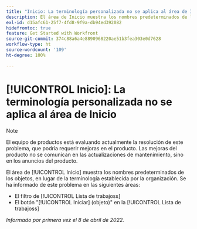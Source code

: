 ```yaml
---
title: "Inicio: La terminología personalizada no se aplica al área de Inicio"
description: El área de Inicio muestra los nombres predeterminados de los objetos, en lugar de la terminología establecida por la organización. Se ha informado de este problema en diversas áreas.
exl-id: d15afc61-25f7-4fd8-9f9a-db94ed392082
hidefromtoc: true
feature: Get Started with Workfront
source-git-commit: 374c88a6a4e8890968220ae51b3fea303e0d7628
workflow-type: ht
source-wordcount: '109'
ht-degree: 100%

---
```


# [!UICONTROL Inicio]: La terminología personalizada no se aplica al área de Inicio

>[!NOTE]
>
>El equipo de productos está evaluando actualmente la resolución de este problema, que podría requerir mejoras en el producto. Las mejoras del producto no se comunican en las actualizaciones de mantenimiento, sino en los anuncios del producto.

El área de [!UICONTROL Inicio] muestra los nombres predeterminados de los objetos, en lugar de la terminología establecida por la organización. Se ha informado de este problema en las siguientes áreas:

* El filtro de [!UICONTROL Lista de trabajoss]
* El botón &quot;[!UICONTROL Iniciar] (objeto)&quot; en la [!UICONTROL Lista de trabajoss]

_Informado por primera vez el 8 de abril de 2022._
